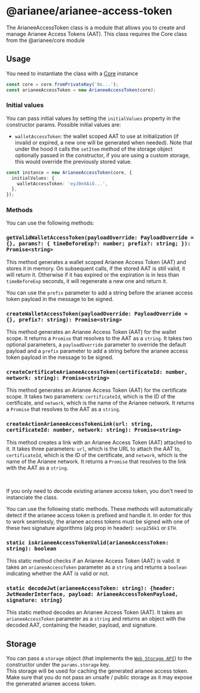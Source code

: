 # @arianee/arianee-access-token

The ArianeeAccessToken class is a module that allows you to create and manage Arianee Access Tokens (AAT). This class requires the Core class from the @arianee/core module

## Usage

You need to instantiate the class with a [Core](https://www.npmjs.com/package/@arianee/core) instance

```typescript
const core = core.fromPrivateKey('0x...');
const arianeeAccessToken = new ArianeeAccessToken(core);
```

### Initial values

You can pass initial values by setting the `initialValues` property in the constructor params. Possible initial values are:

- `walletAccessToken`: the wallet scoped AAT to use at initialization (if invalid or expired, a new one will be generated when needed). Note that under the hood it calls the `setItem` method of the storage object optionally passed in the constructor, if you are using a custom storage, this would override the previously stored value.

```typescript
const instance = new ArianeeAccessToken(core, {
  initialValues: {
    walletAccessToken: 'eyJ0eXAiO...',
  },
});
```

### Methods

You can use the following methods:

### `getValidWalletAccessToken(payloadOverride: PayloadOverride = {}, params?: { timeBeforeExp?: number; prefix?: string; }): Promise<string>`

This method generates a wallet scoped Arianee Access Token (AAT) and stores it in memory. On subsequent calls, if the stored AAT is still valid, it will return it. Otherwise if it has expired or the expiration is in less than `timeBeforeExp` seconds, it will regenerate a new one and return it.

You can use the `prefix` parameter to add a string before the arianee access token payload in the message to be signed.

### `createWalletAccessToken(payloadOverride: PayloadOverride = {}, prefix?: string): Promise<string>`

This method generates an Arianee Access Token (AAT) for the wallet scope. It returns a `Promise` that resolves to the AAT as a `string`.
It takes two optional parameters, a `payloadOverride` parameter to override the default payload and a `prefix` parameter to add a string before the arianee access token payload in the message to be signed.

### `createCertificateArianeeAccessToken(certificateId: number, network: string): Promise<string>`

This method generates an Arianee Access Token (AAT) for the certificate scope. It takes two parameters: `certificateId`, which is the ID of the certificate, and `network`, which is the name of the Arianee network. It returns a `Promise` that resolves to the AAT as a `string`.

### `createActionArianeeAccessTokenLink(url: string, certificateId: number, network: string): Promise<string>`

This method creates a link with an Arianee Access Token (AAT) attached to it. It takes three parameters: `url`, which is the URL to attach the AAT to, `certificateId`, which is the ID of the certificate, and `network`, which is the name of the Arianee network. It returns a `Promise` that resolves to the link with the AAT as a `string`.

<br>

If you only need to decode existing arianee access token, you don't need to instanciate the class.

You can use the following static methods. These methods will automatically detect if the arianee access token is prefixed and handle it. In order for this to work seamlessly, the arianee access tokens must be signed with one of these two signature algorithms (alg prop in header): `secp256k1` or `ETH`.

### `static isArianeeAccessTokenValid(arianeeAccessToken: string): boolean`

This static method checks if an Arianee Access Token (AAT) is valid. It takes an `arianeeAccessToken` parameter as a `string` and returns a `boolean` indicating whether the AAT is valid or not.

### `static decodeJwt(arianeeAccessToken: string): {header: JwtHeaderInterface, payload: ArianeeAccessTokenPayload, signature: string}`

This static method decodes an Arianee Access Token (AAT). It takes an `arianeeAccessToken` parameter as a `string` and returns an object with the decoded AAT, containing the header, payload, and signature.

## Storage

You can pass a `storage` object (that implements the [`Web Storage API`](https://developer.mozilla.org/en-US/docs/Web/API/Web_Storage_API)) to the constructor under the `params.storage` key. \
This storage will be used for caching the generated arianee access token. Make sure that you do not pass an unsafe / public storage as it may expose the generated arianee access token.
